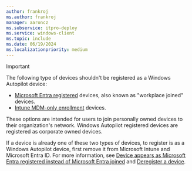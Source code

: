 ```yaml
---
author: frankroj
ms.author: frankroj
manager: aaroncz
ms.subservice: itpro-deploy
ms.service: windows-client
ms.topic: include
ms.date: 06/19/2024
ms.localizationpriority: medium
---
```


<!-- This file is shared by the following articles:

/tutorial/includes/register-autopilot-device.md
registration-overview.md

Headings are driven by article context. -->

> [!IMPORTANT]
>
> The following type of devices shouldn't be registered as a Windows Autopilot device:
>
> - [Microsoft Entra registered](/entra/identity/devices/concept-device-registration) devices, also known as "workplace joined" devices.
> - [Intune MDM-only enrollment](/intune/intune-service/enrollment/windows-enrollment-methods#user-self-enrollment-in-intune) devices.
>
> These options are intended for users to join personally owned devices to their organization's network. Windows Autopilot registered devices are registered as corporate owned devices.
>
> If a device is already one of these two types of devices, to register is as a Windows Autopilot device, first remove it from Microsoft Intune and Microsoft Entra ID. For more information, see [Device appears as Microsoft Entra registered instead of Microsoft Entra joined](../troubleshoot-device-enrollment.md#device-appears-as-microsoft-entra-registered-instead-of-microsoft-entra-joined) and [Deregister a device](../registration-overview.md#deregister-a-device).
